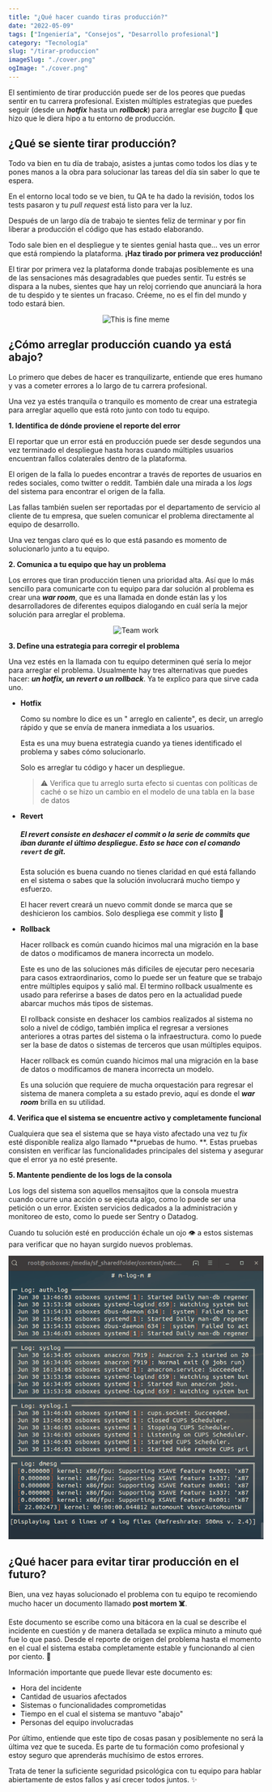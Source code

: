 ```yaml
---
title: "¿Qué hacer cuando tiras producción?"
date: "2022-05-09"
tags: ["Ingeniería", "Consejos", "Desarrollo profesional"]
category: "Tecnología"
slug: "/tirar-produccion"
imageSlug: "./cover.png"
ogImage: "./cover.png"
---
```


El sentimiento de tirar producción puede ser de los peores que puedas sentir en tu carrera profesional. Existen múltiples estrategias que puedes seguir (desde un ***hotfix*** hasta un ***rollback***) para arreglar ese *bugcito* 🐛 que hizo que le diera hipo a tu entorno de producción.

## ¿Qué se siente tirar producción?
Todo va bien en tu día de trabajo, asistes a juntas como todos los días y te pones manos a la obra para solucionar las tareas del día sin saber lo que te espera.

En el entorno local todo se ve bien, tu QA te ha dado la revisión, todos los tests pasaron y tu *pull request* está listo para ver la luz. 

Después de un largo día de trabajo te sientes feliz de terminar y por fin liberar a producción el código que has estado elaborando. 

Todo sale bien en el despliegue y te sientes genial hasta que... ves un error que está rompiendo la plataforma. **¡Haz tirado por primera vez producción!**

El tirar por primera vez la plataforma donde trabajas posiblemente es una de las sensaciones más desagradables que puedes sentir. Tu estrés se dispara a la nubes, sientes que hay un reloj corriendo que anunciará la hora de tu despido y te sientes un fracaso. Créeme, no es el fin del mundo y todo estará bien.

<center>
  <img src="https://media.tenor.co/images/0d1329f5ff7d31712e3d12ce160df6ec/raw" alt="This is fine meme"/>
</center>


## ¿Cómo arreglar producción cuando ya está abajo?

Lo primero que debes de hacer es tranquilizarte, entiende que eres humano y vas a cometer errores a lo largo de tu carrera profesional. 

Una vez ya estés tranquila o tranquilo es momento de crear una estrategia para arreglar aquello que está roto junto con todo tu equipo.

**1. Identifica de dónde proviene el reporte del error**

El reportar que un error está en producción puede ser desde segundos una vez terminado el despliegue hasta horas cuando múltiples usuarios encuentran fallos colaterales dentro de la plataforma. 

El origen de la falla lo puedes encontrar a través de reportes de usuarios en redes sociales, como twitter o reddit. También dale una mirada a los *logs* del sistema para encontrar el origen de la falla. 

Las fallas también suelen ser reportadas por el departamento de servicio al cliente de tu empresa,  que suelen comunicar el problema directamente al equipo de desarrollo.

Una vez tengas claro qué es lo que está pasando es momento de solucionarlo junto a tu equipo.

**2. Comunica a tu equipo que hay un problema**

Los errores que tiran producción tienen una prioridad alta. Así que lo más sencillo para comunicarte con tu equipo para dar solución al problema es crear una ***war room***, que es una llamada en donde están las y los desarrolladores de diferentes equipos dialogando en cuál sería la mejor solución para arreglar el problema.

<center>
  <img src="https://c.tenor.com/eXJsqLw89rEAAAAC/dream-team-tina-fey.gif" alt="Team work"/>
</center>

**3. Define una estrategia para corregir el problema**

Una vez estés en la llamada con tu equipo determinen qué sería lo mejor para arreglar el problema. Usualmente hay tres alternativas que puedes hacer: ***un hotfix, un revert o un rollback***. Ya te explico para que sirve cada uno. 

- **Hotfix**

  Como su nombre lo dice es un " arreglo en caliente", es decir, un arreglo rápido y que se envía de manera inmediata a los usuarios. 

  Esta es una muy buena estrategia cuando ya tienes identificado el problema y sabes cómo solucionarlo. 

  Solo es arreglar tu código y hacer un despliegue. 

  > ⚠️ Verifica que tu arreglo surta efecto si cuentas con políticas de caché o se hizo un cambio en el modelo de una tabla en la base de datos

- **Revert**

  ##### El revert consiste en deshacer el commit o la serie de commits que iban durante el último despliegue. Esto se hace con el comando `revert` de git.

  Esta solución es buena cuando no tienes claridad en qué está fallando en el sistema o sabes que la solución involucrará mucho tiempo y esfuerzo.

  El hacer revert creará un nuevo commit donde se marca que se deshicieron los cambios. Solo despliega ese commit y listo 🚀

- **Rollback**

  Hacer rollback es común cuando hicimos mal una migración en la base de datos o modificamos de manera incorrecta un modelo.

  Este es uno de las soluciones más difíciles de ejecutar pero necesaria para casos extraordinarios, como lo puede ser un feature que se trabajo entre múltiples equipos y salió mal. El termino rollback usualmente es
  usado para referirse a bases de datos pero en la actualidad puede abarcar muchos más tipos de sistemas.

  El rollback consiste en deshacer los cambios realizados al sistema no solo a nivel de código, también implica el regresar a versiones anteriores a otras partes del sistema o la infraestructura. como lo puede ser la base de datos o sistemas de terceros que usan múltiples equipos.

  Hacer rollback es común cuando hicimos mal una migración en la base de datos o modificamos de manera incorrecta un modelo.

  Es una solución que requiere de mucha orquestación para regresar el sistema de manera completa a su estado previo, aquí es donde el ***war room*** brilla en su utilidad.

**4. Verifica que el sistema se encuentre activo y completamente funcional**

   Cualquiera que sea el sistema que se haya visto afectado una vez tu *fix* esté disponible realiza algo llamado **pruebas de humo. **. Estas pruebas consisten en verificar las funcionalidades principales del sistema y asegurar que el error ya no esté presente.

**5. Mantente pendiente de los logs de la consola**

   Los logs del sistema son aquellos mensajitos que la consola muestra cuando ocurre una acción o se ejecuta algo, como lo puede ser una petición o un error. Existen servicios dedicados a la administración y monitoreo de esto, como lo puede ser Sentry o Datadog. 

   Cuando tu solución esté en producción échale un ojo 👁 a estos sistemas para verificar que no hayan surgido nuevos problemas.

<center>
  <img src="https://raw.githubusercontent.com/lfkdev/MultiLogMonitor/master/mlogmpreview.gif" alt="logs del sistema"/>
</center>

## ¿Qué hacer para evitar tirar producción en el futuro?

Bien, una vez hayas solucionado el problema con tu equipo te recomiendo mucho hacer un documento llamado **post mortem ☠️**. 

Este documento se escribe como una bitácora en la cual se describe el incidente en cuestión y de manera detallada se explica minuto a minuto qué fue lo que pasó. Desde el reporte de origen del problema hasta el momento en el cual el sistema estaba completamente estable y funcionando al cien por ciento. 💯

Información importante que puede llevar este documento es:

- Hora del incidente
- Cantidad de usuarios afectados
- Sistemas o funcionalidades comprometidas
- Tiempo en el cual el sistema se mantuvo "abajo"
- Personas del equipo involucradas

Por último, entiende que este tipo de cosas pasan y posiblemente no será la última vez que te suceda. Es parte de tu formación como profesional y estoy seguro que aprenderás muchísimo de estos errores. 

Trata de tener la suficiente seguridad psicológica con tu equipo para hablar abiertamente de estos fallos y así crecer todos juntos. ✨